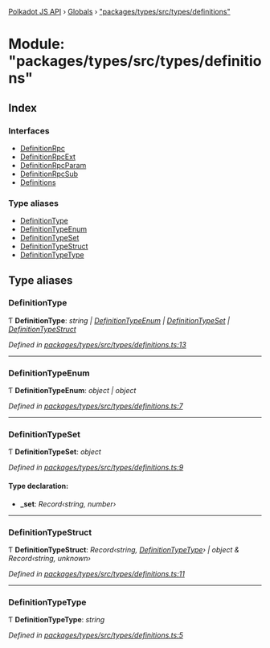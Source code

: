 [Polkadot JS API](../README.md) › [Globals](../globals.md) › ["packages/types/src/types/definitions"](_packages_types_src_types_definitions_.md)

# Module: "packages/types/src/types/definitions"

## Index

### Interfaces

* [DefinitionRpc](../interfaces/_packages_types_src_types_definitions_.definitionrpc.md)
* [DefinitionRpcExt](../interfaces/_packages_types_src_types_definitions_.definitionrpcext.md)
* [DefinitionRpcParam](../interfaces/_packages_types_src_types_definitions_.definitionrpcparam.md)
* [DefinitionRpcSub](../interfaces/_packages_types_src_types_definitions_.definitionrpcsub.md)
* [Definitions](../interfaces/_packages_types_src_types_definitions_.definitions.md)

### Type aliases

* [DefinitionType](_packages_types_src_types_definitions_.md#definitiontype)
* [DefinitionTypeEnum](_packages_types_src_types_definitions_.md#definitiontypeenum)
* [DefinitionTypeSet](_packages_types_src_types_definitions_.md#definitiontypeset)
* [DefinitionTypeStruct](_packages_types_src_types_definitions_.md#definitiontypestruct)
* [DefinitionTypeType](_packages_types_src_types_definitions_.md#definitiontypetype)

## Type aliases

###  DefinitionType

Ƭ **DefinitionType**: *string | [DefinitionTypeEnum](_packages_types_src_types_definitions_.md#definitiontypeenum) | [DefinitionTypeSet](_packages_types_src_types_definitions_.md#definitiontypeset) | [DefinitionTypeStruct](_packages_types_src_types_definitions_.md#definitiontypestruct)*

*Defined in [packages/types/src/types/definitions.ts:13](https://github.com/polkadot-js/api/blob/b579b18fad/packages/types/src/types/definitions.ts#L13)*

___

###  DefinitionTypeEnum

Ƭ **DefinitionTypeEnum**: *object | object*

*Defined in [packages/types/src/types/definitions.ts:7](https://github.com/polkadot-js/api/blob/b579b18fad/packages/types/src/types/definitions.ts#L7)*

___

###  DefinitionTypeSet

Ƭ **DefinitionTypeSet**: *object*

*Defined in [packages/types/src/types/definitions.ts:9](https://github.com/polkadot-js/api/blob/b579b18fad/packages/types/src/types/definitions.ts#L9)*

#### Type declaration:

* **_set**: *Record‹string, number›*

___

###  DefinitionTypeStruct

Ƭ **DefinitionTypeStruct**: *Record‹string, [DefinitionTypeType](_packages_types_src_types_definitions_.md#definitiontypetype)› | object & Record‹string, unknown›*

*Defined in [packages/types/src/types/definitions.ts:11](https://github.com/polkadot-js/api/blob/b579b18fad/packages/types/src/types/definitions.ts#L11)*

___

###  DefinitionTypeType

Ƭ **DefinitionTypeType**: *string*

*Defined in [packages/types/src/types/definitions.ts:5](https://github.com/polkadot-js/api/blob/b579b18fad/packages/types/src/types/definitions.ts#L5)*
